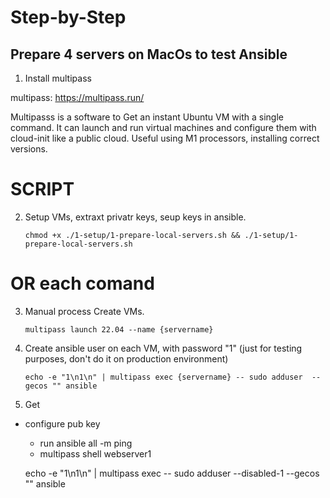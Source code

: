 # Step-by-Step

## Prepare 4 servers on MacOs to test Ansible

1) Install multipass

multipass: https://multipass.run/

Multipasss is a software to Get an instant Ubuntu VM with a single command. 
It can launch and run virtual machines and configure them with cloud-init like a public cloud.
Useful using M1 processors, installing correct versions.

# SCRIPT

2) Setup VMs, extraxt privatr keys, seup keys in ansible.

    `chmod +x ./1-setup/1-prepare-local-servers.sh && ./1-setup/1-prepare-local-servers.sh`

# OR each comand 

3) Manual process Create VMs.
    
    `multipass launch 22.04 --name {servername}`
        

4) Create ansible user on each VM, with password "1" (just for testing purposes, don't do it on production environment)

    `echo -e "1\n1\n" | multipass exec {servername} -- sudo adduser  --gecos "" ansible`

5) Get 
- configure
     pub key
    - run ansible all -m ping
    - multipass shell webserver1

    echo -e "1\n1\n" | multipass exec <instance-name> -- sudo adduser --disabled-1 --gecos "" ansible


